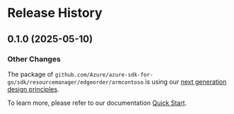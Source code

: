 # Release History

## 0.1.0 (2025-05-10)
### Other Changes

The package of `github.com/Azure/azure-sdk-for-go/sdk/resourcemanager/edgeorder/armcontoso` is using our [next generation design principles](https://azure.github.io/azure-sdk/general_introduction.html).

To learn more, please refer to our documentation [Quick Start](https://aka.ms/azsdk/go/mgmt).